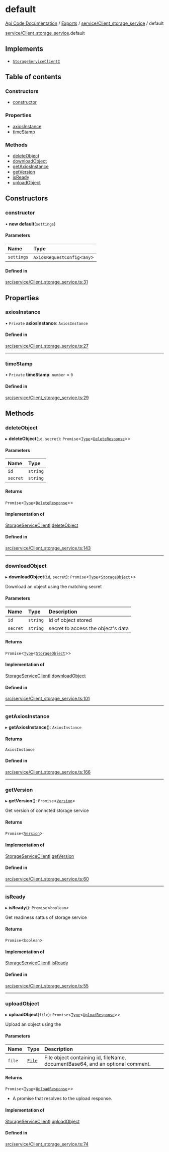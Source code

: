 # default
 
[Api Code Documentation](../README.md) / [Exports](../modules.md) / [service/Client\_storage\_service](../modules/service_Client_storage_service.md) / default

[service/Client\_storage\_service](../modules/service_Client_storage_service.md).default

## Implements

- [`StorageServiceClientI`](../interfaces/service_Client_storage_service_h.StorageServiceClientI.md)

## Table of contents

### Constructors

- [constructor](service_Client_storage_service.default.md#constructor)

### Properties

- [axiosInstance](service_Client_storage_service.default.md#axiosinstance)
- [timeStamp](service_Client_storage_service.default.md#timestamp)

### Methods

- [deleteObject](service_Client_storage_service.default.md#deleteobject)
- [downloadObject](service_Client_storage_service.default.md#downloadobject)
- [getAxiosInstance](service_Client_storage_service.default.md#getaxiosinstance)
- [getVersion](service_Client_storage_service.default.md#getversion)
- [isReady](service_Client_storage_service.default.md#isready)
- [uploadObject](service_Client_storage_service.default.md#uploadobject)

## Constructors

### constructor

• **new default**(`settings`)

#### Parameters

| Name | Type |
| :------ | :------ |
| `settings` | `AxiosRequestConfig`\<`any`\> |

#### Defined in

[src/service/Client_storage_service.ts:31](https://github.com/openkfw/TruBudget/blob/e3c318d/api/src/service/Client_storage_service.ts#L31)

## Properties

### axiosInstance

• `Private` **axiosInstance**: `AxiosInstance`

#### Defined in

[src/service/Client_storage_service.ts:27](https://github.com/openkfw/TruBudget/blob/e3c318d/api/src/service/Client_storage_service.ts#L27)

___

### timeStamp

• `Private` **timeStamp**: `number` = `0`

#### Defined in

[src/service/Client_storage_service.ts:29](https://github.com/openkfw/TruBudget/blob/e3c318d/api/src/service/Client_storage_service.ts#L29)

## Methods

### deleteObject

▸ **deleteObject**(`id`, `secret`): `Promise`\<[`Type`](../modules/result.md#type)\<[`DeleteResponse`](../interfaces/service_Client_storage_service_h.DeleteResponse.md)\>\>

#### Parameters

| Name | Type |
| :------ | :------ |
| `id` | `string` |
| `secret` | `string` |

#### Returns

`Promise`\<[`Type`](../modules/result.md#type)\<[`DeleteResponse`](../interfaces/service_Client_storage_service_h.DeleteResponse.md)\>\>

#### Implementation of

[StorageServiceClientI](../interfaces/service_Client_storage_service_h.StorageServiceClientI.md).[deleteObject](../interfaces/service_Client_storage_service_h.StorageServiceClientI.md#deleteobject)

#### Defined in

[src/service/Client_storage_service.ts:143](https://github.com/openkfw/TruBudget/blob/e3c318d/api/src/service/Client_storage_service.ts#L143)

___

### downloadObject

▸ **downloadObject**(`id`, `secret`): `Promise`\<[`Type`](../modules/result.md#type)\<[`StorageObject`](../interfaces/service_Client_storage_service_h.StorageObject.md)\>\>

Download an object using the matching secret

#### Parameters

| Name | Type | Description |
| :------ | :------ | :------ |
| `id` | `string` | id of object stored |
| `secret` | `string` | secret to access the object's data |

#### Returns

`Promise`\<[`Type`](../modules/result.md#type)\<[`StorageObject`](../interfaces/service_Client_storage_service_h.StorageObject.md)\>\>

#### Implementation of

[StorageServiceClientI](../interfaces/service_Client_storage_service_h.StorageServiceClientI.md).[downloadObject](../interfaces/service_Client_storage_service_h.StorageServiceClientI.md#downloadobject)

#### Defined in

[src/service/Client_storage_service.ts:101](https://github.com/openkfw/TruBudget/blob/e3c318d/api/src/service/Client_storage_service.ts#L101)

___

### getAxiosInstance

▸ **getAxiosInstance**(): `AxiosInstance`

#### Returns

`AxiosInstance`

#### Defined in

[src/service/Client_storage_service.ts:166](https://github.com/openkfw/TruBudget/blob/e3c318d/api/src/service/Client_storage_service.ts#L166)

___

### getVersion

▸ **getVersion**(): `Promise`\<[`Version`](../interfaces/service_Client_storage_service_h.Version.md)\>

Get version of conncted storage service

#### Returns

`Promise`\<[`Version`](../interfaces/service_Client_storage_service_h.Version.md)\>

#### Implementation of

[StorageServiceClientI](../interfaces/service_Client_storage_service_h.StorageServiceClientI.md).[getVersion](../interfaces/service_Client_storage_service_h.StorageServiceClientI.md#getversion)

#### Defined in

[src/service/Client_storage_service.ts:60](https://github.com/openkfw/TruBudget/blob/e3c318d/api/src/service/Client_storage_service.ts#L60)

___

### isReady

▸ **isReady**(): `Promise`\<`boolean`\>

Get readiness sattus of storage service

#### Returns

`Promise`\<`boolean`\>

#### Implementation of

[StorageServiceClientI](../interfaces/service_Client_storage_service_h.StorageServiceClientI.md).[isReady](../interfaces/service_Client_storage_service_h.StorageServiceClientI.md#isready)

#### Defined in

[src/service/Client_storage_service.ts:55](https://github.com/openkfw/TruBudget/blob/e3c318d/api/src/service/Client_storage_service.ts#L55)

___

### uploadObject

▸ **uploadObject**(`file`): `Promise`\<[`Type`](../modules/result.md#type)\<[`UploadResponse`](../interfaces/service_Client_storage_service_h.UploadResponse.md)\>\>

Upload an object using the

#### Parameters

| Name | Type | Description |
| :------ | :------ | :------ |
| `file` | [`File`](../interfaces/service_domain_document_document_upload.File.md) | File object containing id, fileName, documentBase64, and an optional comment. |

#### Returns

`Promise`\<[`Type`](../modules/result.md#type)\<[`UploadResponse`](../interfaces/service_Client_storage_service_h.UploadResponse.md)\>\>

- A promise that resolves to the upload response.

#### Implementation of

[StorageServiceClientI](../interfaces/service_Client_storage_service_h.StorageServiceClientI.md).[uploadObject](../interfaces/service_Client_storage_service_h.StorageServiceClientI.md#uploadobject)

#### Defined in

[src/service/Client_storage_service.ts:74](https://github.com/openkfw/TruBudget/blob/e3c318d/api/src/service/Client_storage_service.ts#L74)
